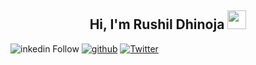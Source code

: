 <link rel='stylesheet' type='text/css' media='all' href='./main.css'/>
    
<h2 align="center">Hi, I'm Rushil Dhinoja <img src="https://user-images.githubusercontent.com/39955420/147578264-bae0526c-028a-49d2-8af8-d08bb4edbd2a.gif" height="30" width="30"></h2>
 
<div class='badges' >

![inkedin Follow](https://img.shields.io/badge/LinkedIn-784-blue?style=social&logo=linkedin)
[![github](https://img.shields.io/github/followers/Rushil-Dhinoja?label=Follow%20Me&style=social)](https://github.com/Rushil-Dhinoja)
[![Twitter](https://img.shields.io/twitter/follow/Rushildhinoja2?label=Follow%20%40RushilDhinoja&style=social)](https://twitter.com/Rushildhinoja2)

</div>
